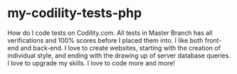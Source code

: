 # my-codility-tests-php
How do I code tests on Codility.com. All tests in Master Branch has all verifications and 100% scores before I placed them into.
I like both front-end and back-end. I love to create websites, starting with the creation of individual style, and ending with the drawing up of server database queries. I love to upgrade my skills. I love to code more and more!
